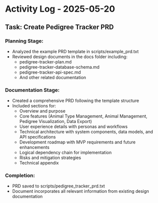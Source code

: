 # Activity Log - 2025-05-20

## Task: Create Pedigree Tracker PRD

### Planning Stage:
- Analyzed the example PRD template in scripts/example_prd.txt
- Reviewed design documents in the docs folder including:
  - pedigree-tracker-plan.md
  - pedigree-tracker-database-schema.md 
  - pedigree-tracker-api-spec.md
  - And other related documentation

### Documentation Stage:
- Created a comprehensive PRD following the template structure
- Included sections for:
  - Overview and purpose
  - Core features (Animal Type Management, Animal Management, Pedigree Visualization, Data Export)
  - User experience details with personas and workflows
  - Technical architecture with system components, data models, and API specifications
  - Development roadmap with MVP requirements and future enhancements
  - Logical dependency chain for implementation
  - Risks and mitigation strategies
  - Technical appendix

### Completion:
- PRD saved to scripts/pedigree_tracker_prd.txt
- Document incorporates all relevant information from existing design documentation
